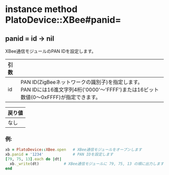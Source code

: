 # instance method PlatoDevice::XBee#panid=

## panid = id -> nil

XBee通信モジュールのPAN IDを設定します。  

|引数||
|:--|:--|
|id|PAN ID(ZigBeeネットワークの識別子)を指定します。<br>PAN IDには16進文字列4桁('0000'〜'FFFF')または16ビット数値(0〜0xFFFF)が指定できます。|

|戻り値|
|:--|
|なし|

### 例:
```Ruby
xb = PlatoDevice::XBee.open   # XBee通信モジュールをオープンします
xb.panid = '1234'             # PAN IDを設定します
[79, 75, 13].each do |dt|
  xb._write(dt)           # XBee通信モジュールに 79, 75, 13 の順に出力します
end
```

